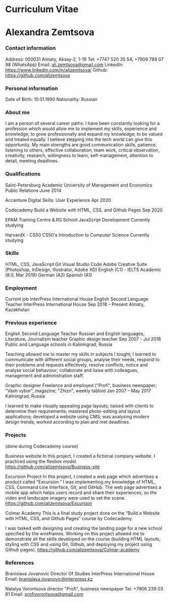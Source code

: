 # Curriculum Vitae
# Alexandra Zemtsova

### Contact information
Address: 050031 Almaty, Aksay-2, 1-19
Tel: +7747 520 35 54, +7909 789 07 98 (WhatsApp)
Email: ali.zemtsova@gmail.com
LinkedIn: https://www.linkedin.com/in/alizemtsova/
Github: https://github.com/alizemtsova

### Personal information
Date of Birth: 10.01.1990
Nationality: Russian

### About me
I am a person of several career paths. I have been constantly looking for a profession which would allow me to implement my skills, experience and knowledge; to grow professionally and expand my knowledge; to be valued and treated equally. I believe stepping into the tech world can give this opportunity. My main strengths are good communication skills, patience, listening to others, effective collaboration, team work, critical observation, creativity, research, willingness to learn, self-management, attention to detail, meeting deadlines. 

### Qualifications
Saint-Petersburg Academic University of Management and Economics
Public Relations 
June 2014

Accenture
Digital Skills: User Experience
Apr 2020

Codecademy
Build a Website with HTML, CSS, and Github Pages
Sep 2020

EPAM Training Centre & RS School
JavaScript Development 
Currently studying

HarvardX - CS50
CS50's Introduction to Computer Science
Currently studying

### Skills
HTML, CSS, JavaScript
Git
Visual Studio Code
Adobe Creative Suite (Photoshop, InDesign, Illustrator, Adobe XD)
English (C1) - IELTS Academic (8.0, Mar 2019)
German (A2)
Spanish (A1)

### Employment
Current job
InterPress International House
English Second Language Teacher
InterPress International House
Sep 2018 – Present
Almaty, Kazakhstan

### Previous experience
English Second Language Teacher
Russian and English languages, Literature, Journalism teacher
Graphic design teacher
Sep 2007 - Jul 2018
Public and Language schools in Kaliningrad, Russia

Teaching allowed me to master my skills in subjects I tought; I learned to communicate with different social groups, analyse their needs, respond to their problems and requests effectively, resolve conflicts, notice and analyse social behaviour; collaborate and liaise with colleagues, management and administration staff.

Graphic designer
Freelance and employed ("Profi", business newspaper; "Vash vybor", magazine; "Zhizn", weekly tabloid
Jan 2007 – May 2017
Kaliningrad, Russia

I learned to make visually appealing page layouts; liaised with clients to determine their requirements; mastered photo-editing and layout applications; developed a website using CMS; was analysing modern design trends; worked according to plan and met deadlines. 


### Projects 
(done during Codecademy course)

Business website
In this project, I created a fictional company website. I practiced using the flexbox model.
https://github.com/alizemtsova/Business-site

Excursion Project
In this project, I created a web page which advertises a product called “Excursion.” I was implementing my knowledge of HTML, CSS, Command Line Interface, Git, and GitHub. 
The web page advertises a mobile app which helps users record and share their experiences, so the video and landscape imagery were used to set the scene. 
https://github.com/alizemtsova/Excursion

Colmar Academy
This is a final study project done on the “Build a Website with HTML, CSS, and Github Pages” course by Codecademy.

I was tasked with designing and creating the landing page for a new school specified by the wireframes.
Working on this project allowed me to demonstrate all the skills developed on the course (building HTML layouts, styling with CSS and using Git, Github, and deploying my project using Github pages).
https://github.com/alizemtsova/Colmar-academy


### References
Branislava Jovanovic
Director Of Studies
InterPress International House
Email: branislava.jovanovic@interpress.kz

Natalya Vorontsova
director
"Profi", business newspaper
Tel: +7906 239 03 81
Email: profivorontsova@gmail.com
